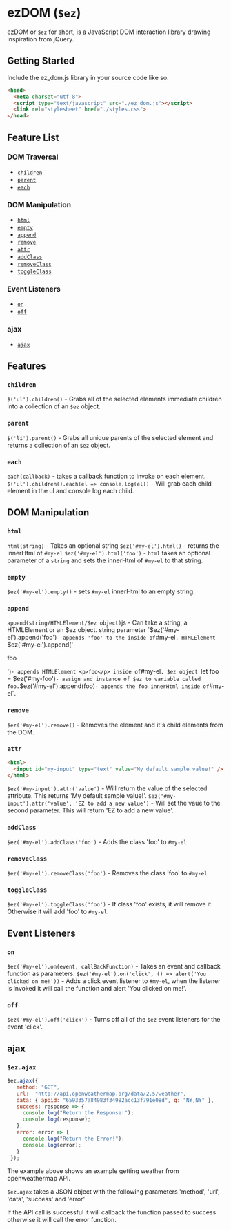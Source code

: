 # ezDOM (`$ez`)

ezDOM or `$ez` for short, is a JavaScript DOM interaction library drawing inspiration from jQuery.

## Getting Started

Include the ez_dom.js library in your source code like so.
```html
<head>
  <meta charset="utf-8">
  <script type="text/javascript" src="./ez_dom.js"></script>
  <link rel="stylesheet" href="./styles.css">
</head>
```

## Feature List

### DOM Traversal
  * [`children`](#children)
  * [`parent`](#parent)
  * [`each`](#each)

### DOM Manipulation
  * [`html`](#html)
  * [`empty`](#empty)
  * [`append`](#append)
  * [`remove`](#remove)
  * [`attr`](#attr)
  * [`addClass`](#addclass)
  * [`removeClass`](#removeclass)
  * [`toggleClass`](#toggleclass)

### Event Listeners
  * [`on`](#on)
  * [`off`](#off)

### ajax
  * [`ajax`](#ajax)

## Features
### `children`
  `$('ul').children()` - Grabs all of the selected elements immediate children into a collection of an `$ez` object.
### `parent`
  `$('li').parent()` - Grabs all unique parents of the selected element and returns a collection of an `$ez` object.
### `each`
  `each(callback)` - takes a callback function to invoke on each element.
  `$('ul').children().each(el => console.log(el))` - Will grab each child element in the ul and console log each child.

## DOM Manipulation
### `html`
  `html(string)` - Takes an optional string
  `$ez('#my-el').html()` - returns the innerHtml of `#my-el`
  `$ez('#my-el').html('foo')` - `html` takes an optional parameter of a `string` and sets the innerHtml of `#my-el` to that string.

### `empty`
  `$ez('#my-el').empty()` - sets `#my-el` innerHtml to an empty string.

### `append`
  `append(string/HTMLElement/$ez object)`js - Can take a string, a HTMLElement or an $ez object.
  string parameter
  `$ez('#my-el').append('foo')` - appends 'foo' to the inside of `#my-el`.
  HTMLElement
  `$ez('#my-el').append('<p>foo</p>')` - appends HTMLElement <p>foo</p> inside of `#my-el`.
  $ez object
  `let foo = $ez('#my-foo')` - assign and instance of $ez to variable called foo.
  `$ez('#my-el').append(foo)` - appends the foo innerHtml inside of `#my-el`.

### `remove`
  `$ez('#my-el').remove()` - Removes the element and it's child elements from the DOM.

### `attr`
  ```html
  <html>
    <input id="my-input" type="text" value="My default sample value!" />
  </html>
  ```
  `$ez('#my-input').attr('value')` - Will return the value of the selected attribute. This returns 'My default sample value!'.
  `$ez('#my-input').attr('value', 'EZ to add a new value')` - Will set the vaue to the second parameter. This will return 'EZ to add a new value'.

### `addClass`
  `$ez('#my-el').addClass('foo')` - Adds the class 'foo' to `#my-el`

### `removeClass`
  `$ez('#my-el').removeClass('foo')` - Removes the class 'foo' to `#my-el`

### `toggleClass`
  `$ez('#my-el').toggleClass('foo')` - If class 'foo' exists, it will remove it. Otherwise it will add 'foo' to `#my-el`.

## Event Listeners
### `on`
 `$ez('#my-el').on(event, callBackFunction)` - Takes an event and callback function as parameters.
 `$ez('#my-el').on('click', () => alert('You clicked on me!'))` - Adds a click event listener to `#my-el`, when the listener is invoked it will call the function and alert 'You clicked on me!'.

### `off`
  `$ez('#my-el').off('click')` - Turns off all of the `$ez` event listeners for the event 'click'.

## ajax
### `$ez.ajax`
````js
$ez.ajax({
   method: "GET",
   url:  "http://api.openweathermap.org/data/2.5/weather",
   data: { appid: "6593357a84983f34982acc13f791e08d", q: "NY,NY" },
   success: response => {
     console.log("Return the Response!");
     console.log(response);
   },
   error: error => {
     console.log("Return the Error!");
     console.log(error);
   }
 });
````
The example above shows an example getting weather from openweathermap API.

`$ez.ajax` takes a JSON object with the following parameters 'method', 'url', 'data', 'success' and 'error'

If the API call is successful it will callback the function passed to success otherwise it will call the error function.
